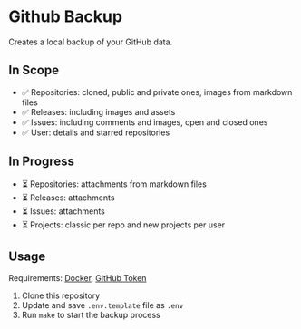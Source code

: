 # Github Backup

Creates a local backup of your GitHub data.

## In Scope

- ✅ Repositories: cloned, public and private ones, images from markdown files
- ✅ Releases: including images and assets
- ✅ Issues: including comments and images, open and closed ones
- ✅ User: details and starred repositories  

## In Progress
- ⏳ Repositories: attachments from markdown files
- ⏳ Releases: attachments
- ⏳ Issues: attachments
- ⏳ Projects: classic per repo and new projects per user

## Usage

Requirements: [Docker](https://www.docker.com/), [GitHub Token](https://github.com/settings/tokens)

1. Clone this repository
2. Update and save `.env.template` file as `.env`
3. Run `make` to start the backup process
